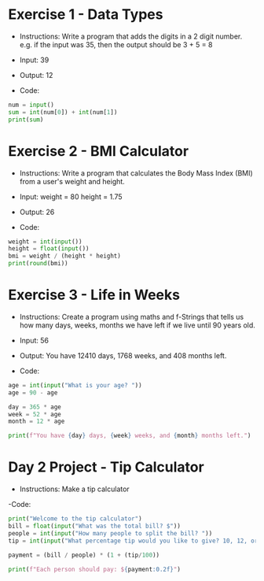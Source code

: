 # Exercise 1 - Data Types
- Instructions:
Write a program that adds the digits in a 2 digit number. e.g. if the input was 35, then the output should be 3 + 5 = 8

- Input:
39

- Output:
12

- Code:
```python
num = input()
sum = int(num[0]) + int(num[1])
print(sum)
```

# Exercise 2 - BMI Calculator
- Instructions:
Write a program that calculates the Body Mass Index (BMI) from a user's weight and height.

- Input:
weight = 80
height = 1.75

- Output:
26

- Code:
```python
weight = int(input())
height = float(input())
bmi = weight / (height * height) 
print(round(bmi))
```

# Exercise 3 - Life in Weeks
- Instructions:
Create a program using maths and f-Strings that tells us how many days, weeks, months we have left if we live until 90 years old.

- Input:
56

- Output:
You have 12410 days, 1768 weeks, and 408 months left.

- Code:
```python
age = int(input("What is your age? "))
age = 90 - age

day = 365 * age
week = 52 * age
month = 12 * age

print(f"You have {day} days, {week} weeks, and {month} months left.")
```

# Day 2 Project - Tip Calculator
- Instructions:
Make a tip calculator

-Code:
```py
print("Welcome to the tip calculator")
bill = float(input("What was the total bill? $"))
people = int(input("How many people to split the bill? "))
tip = int(input("What percentage tip would you like to give? 10, 12, or 15? "))

payment = (bill / people) * (1 + (tip/100))

print(f"Each person should pay: ${payment:0.2f}")
```